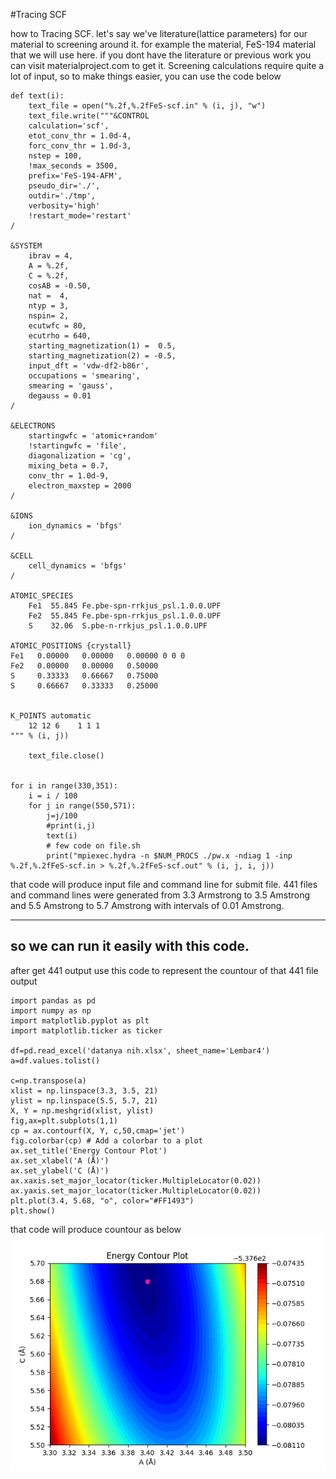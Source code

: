 #Tracing SCF

how to Tracing SCF.
let's say we've literature(lattice parameters) for our material to screening around it.
for example the material, FeS-194 material that we will use here.
if you dont have the literature or previous work you can visit materialproject.com to get it.
Screening calculations require quite a lot of input, so to make things easier, you can use the code below

```python:
def text(i):
    text_file = open("%.2f,%.2fFeS-scf.in" % (i, j), "w")
    text_file.write("""&CONTROL
    calculation='scf',
    etot_conv_thr = 1.0d-4,
    forc_conv_thr = 1.0d-3,
    nstep = 100,
    !max_seconds = 3500,
    prefix='FeS-194-AFM',
    pseudo_dir='./',
    outdir='./tmp',
    verbosity='high'
    !restart_mode='restart'
/

&SYSTEM    
    ibrav = 4,
    A = %.2f,
    C = %.2f,
    cosAB = -0.50,
    nat =  4,
    ntyp = 3,
    nspin= 2,
    ecutwfc = 80,
    ecutrho = 640,
    starting_magnetization(1) =  0.5,
    starting_magnetization(2) = -0.5,
    input_dft = 'vdw-df2-b86r',
    occupations = 'smearing',
    smearing = 'gauss',
    degauss = 0.01
/

&ELECTRONS
    startingwfc = 'atomic+random'
    !startingwfc = 'file',
    diagonalization = 'cg',
    mixing_beta = 0.7,
    conv_thr = 1.0d-9,
    electron_maxstep = 2000
/

&IONS
    ion_dynamics = 'bfgs'
/

&CELL
    cell_dynamics = 'bfgs'
/     

ATOMIC_SPECIES
    Fe1  55.845 Fe.pbe-spn-rrkjus_psl.1.0.0.UPF
    Fe2  55.845 Fe.pbe-spn-rrkjus_psl.1.0.0.UPF
    S    32.06  S.pbe-n-rrkjus_psl.1.0.0.UPF

ATOMIC_POSITIONS {crystall}
Fe1   0.00000   0.00000   0.00000 0 0 0
Fe2   0.00000   0.00000   0.50000
S     0.33333   0.66667   0.75000
S     0.66667   0.33333   0.25000


K_POINTS automatic
    12 12 6    1 1 1
""" % (i, j))

    text_file.close()


for i in range(330,351):
    i = i / 100
    for j in range(550,571):
        j=j/100
        #print(i,j)
        text(i)
        # few code on file.sh
        print("mpiexec.hydra -n $NUM_PROCS ./pw.x -ndiag 1 -inp  %.2f,%.2fFeS-scf.in > %.2f,%.2fFeS-scf.out" % (i, j, i, j))
```
that code will produce input file and command line for submit file.
441 files and command lines were generated from 3.3 Armstrong to 3.5 Amstrong and 5.5 Amstrong to 5.7 Amstrong with intervals of 0.01 Amstrong.

---------------------------------------
so we can run it easily with this code.
---------------------------------------

after get 441 output use this code to represent the countour of that 441 file output

```python:
import pandas as pd
import numpy as np
import matplotlib.pyplot as plt
import matplotlib.ticker as ticker

df=pd.read_excel('datanya nih.xlsx', sheet_name='Lembar4')
a=df.values.tolist()

c=np.transpose(a)
xlist = np.linspace(3.3, 3.5, 21)
ylist = np.linspace(5.5, 5.7, 21)
X, Y = np.meshgrid(xlist, ylist)
fig,ax=plt.subplots(1,1)
cp = ax.contourf(X, Y, c,50,cmap='jet')
fig.colorbar(cp) # Add a colorbar to a plot
ax.set_title('Energy Contour Plot')
ax.set_xlabel('A (Å)')
ax.set_ylabel('C (Å)')
ax.xaxis.set_major_locator(ticker.MultipleLocator(0.02))
ax.yaxis.set_major_locator(ticker.MultipleLocator(0.02))
plt.plot(3.4, 5.68, "o", color="#FF1493")
plt.show()
```

that code will produce countour as below
![Alt text](SCFlatticeparameters.png?raw=true "The countour")